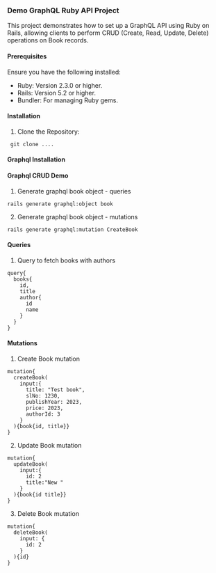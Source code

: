 ### Demo GraphQL Ruby API Project

This project demonstrates how to set up a GraphQL API using Ruby on Rails, allowing clients to perform CRUD (Create, Read, Update, Delete) operations on Book records.

#### Prerequisites
Ensure you have the following installed:

- Ruby: Version 2.3.0 or higher.
- Rails: Version 5.2 or higher.
- Bundler: For managing Ruby gems.

#### Installation
1. Clone the Repository:

```
 git clone ....
```

#### Graphql Installation


#### Graphql CRUD Demo
1. Generate graphql book object - queries
```
rails generate graphql:object book
```

2. Generate graphql book object - mutations
```
rails generate graphql:mutation CreateBook
```

#### Queries
1. Query to fetch books with authors 
```
query{
  books{
    id, 
    title
    author{
      id
      name
    }
  }
}
```

#### Mutations
1. Create Book mutation
```
mutation{
  createBook(
    input:{
      title: "Test book",
      slNo: 1230,
      publishYear: 2023,
      price: 2023,
      authorId: 3
    }
  ){book{id, title}}
}
```

2. Update Book mutation
```
mutation{
  updateBook(
    input:{
      id: 2
      title:"New "
    }
  ){book{id title}}
}
```

3. Delete Book mutation
```
mutation{
  deleteBook(
    input: {
      id: 2
    }
  ){id}
}
```
